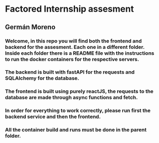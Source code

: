 # Factored Internship assesment
## Germán Moreno
### Welcome, in this repo you will find both the frontend and backend for the assesment. Each one in a different folder. Inside each folder there is a README file with the instructions to run the docker containers for the respective servers.

### The backend is built with fastAPI for the requests and SQLAlchemy for the database. 

### The frontend is built using purely reactJS, the requests to the database are made through async functions and fetch.

### In order for everything to work correctly, please run first the backend service and then the frontend.

### All the container build and runs must be done in the parent folder.

